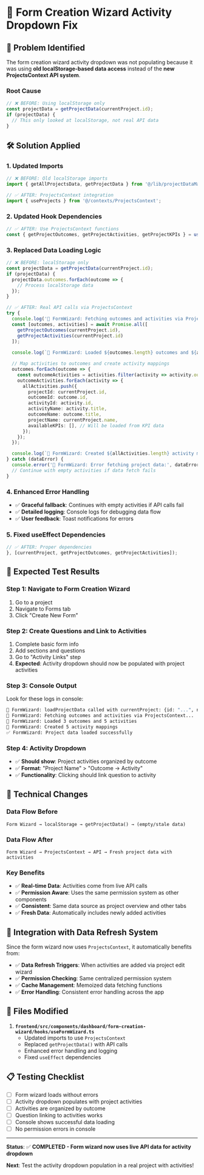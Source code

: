 # 🎯 Form Creation Wizard Activity Dropdown Fix

## 🐛 **Problem Identified**

The form creation wizard activity dropdown was not populating because it was using **old localStorage-based data access** instead of the **new ProjectsContext API system**.

### **Root Cause**
```typescript
// ❌ BEFORE: Using localStorage only
const projectData = getProjectData(currentProject.id);
if (projectData) {
  // This only looked at localStorage, not real API data
}
```

## 🛠️ **Solution Applied**

### **1. Updated Imports**
```typescript
// ❌ BEFORE: Old localStorage imports
import { getAllProjectsData, getProjectData } from '@/lib/projectDataManager';

// ✅ AFTER: ProjectsContext integration
import { useProjects } from '@/contexts/ProjectsContext';
```

### **2. Updated Hook Dependencies**
```typescript
// ✅ AFTER: Use ProjectsContext functions
const { getProjectOutcomes, getProjectActivities, getProjectKPIs } = useProjects();
```

### **3. Replaced Data Loading Logic**
```typescript
// ❌ BEFORE: localStorage only
const projectData = getProjectData(currentProject.id);
if (projectData) {
  projectData.outcomes.forEach(outcome => {
    // Process localStorage data
  });
}

// ✅ AFTER: Real API calls via ProjectsContext
try {
  console.log('🔄 FormWizard: Fetching outcomes and activities via ProjectsContext...');
  const [outcomes, activities] = await Promise.all([
    getProjectOutcomes(currentProject.id),
    getProjectActivities(currentProject.id)
  ]);
  
  console.log(`🔄 FormWizard: Loaded ${outcomes.length} outcomes and ${activities.length} activities`);

  // Map activities to outcomes and create activity mappings
  outcomes.forEach(outcome => {
    const outcomeActivities = activities.filter(activity => activity.outcomeId === outcome.id);
    outcomeActivities.forEach(activity => {
      allActivities.push({
        projectId: currentProject.id,
        outcomeId: outcome.id,
        activityId: activity.id,
        activityName: activity.title,
        outcomeName: outcome.title,
        projectName: currentProject.name,
        availableKPIs: [], // Will be loaded from KPI data
      });
    });
  });

  console.log(`🔄 FormWizard: Created ${allActivities.length} activity mappings`);
} catch (dataError) {
  console.error('🔄 FormWizard: Error fetching project data:', dataError);
  // Continue with empty activities if data fetch fails
}
```

### **4. Enhanced Error Handling**
- ✅ **Graceful fallback**: Continues with empty activities if API calls fail
- ✅ **Detailed logging**: Console logs for debugging data flow
- ✅ **User feedback**: Toast notifications for errors

### **5. Fixed useEffect Dependencies**
```typescript
// ✅ AFTER: Proper dependencies
}, [currentProject, getProjectOutcomes, getProjectActivities]);
```

## 🧪 **Expected Test Results**

### **Step 1: Navigate to Form Creation Wizard**
1. Go to a project
2. Navigate to Forms tab
3. Click "Create New Form"

### **Step 2: Create Questions and Link to Activities**
1. Complete basic form info
2. Add sections and questions
3. Go to "Activity Links" step
4. **Expected**: Activity dropdown should now be populated with project activities

### **Step 3: Console Output**
Look for these logs in console:
```bash
🔄 FormWizard: loadProjectData called with currentProject: {id: "...", name: "..."}
🔄 FormWizard: Fetching outcomes and activities via ProjectsContext...
🔄 FormWizard: Loaded 3 outcomes and 5 activities
🔄 FormWizard: Created 5 activity mappings
✅ FormWizard: Project data loaded successfully
```

### **Step 4: Activity Dropdown**
- ✅ **Should show**: Project activities organized by outcome
- ✅ **Format**: "Project Name" > "Outcome → Activity"
- ✅ **Functionality**: Clicking should link question to activity

## 🎯 **Technical Changes**

### **Data Flow Before**
```
Form Wizard → localStorage → getProjectData() → (empty/stale data)
```

### **Data Flow After**
```
Form Wizard → ProjectsContext → API → Fresh project data with activities
```

### **Key Benefits**
- ✅ **Real-time Data**: Activities come from live API calls
- ✅ **Permission Aware**: Uses the same permission system as other components
- ✅ **Consistent**: Same data source as project overview and other tabs
- ✅ **Fresh Data**: Automatically includes newly added activities

## 🔄 **Integration with Data Refresh System**

Since the form wizard now uses `ProjectsContext`, it automatically benefits from:
- ✅ **Data Refresh Triggers**: When activities are added via project edit wizard
- ✅ **Permission Checking**: Same centralized permission system
- ✅ **Cache Management**: Memoized data fetching functions
- ✅ **Error Handling**: Consistent error handling across the app

## 🚀 **Files Modified**

1. **`frontend/src/components/dashboard/form-creation-wizard/hooks/useFormWizard.ts`**
   - Updated imports to use `ProjectsContext`
   - Replaced `getProjectData()` with API calls
   - Enhanced error handling and logging
   - Fixed `useEffect` dependencies

## 📋 **Testing Checklist**

- [ ] Form wizard loads without errors
- [ ] Activity dropdown populates with project activities  
- [ ] Activities are organized by outcome
- [ ] Question linking to activities works
- [ ] Console shows successful data loading
- [ ] No permission errors in console

---

**Status**: ✅ **COMPLETED - Form wizard now uses live API data for activity dropdown**

**Next**: Test the activity dropdown population in a real project with activities!
